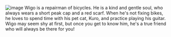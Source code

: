 ![image](https://user-images.githubusercontent.com/33889084/221936651-7687ca81-4f67-438d-bfb2-8d58c778d31a.png)
Wigo is a repairman of bicycles. He is a kind and gentle soul, who always wears a short peak cap and a red scarf. When he's not fixing bikes, he loves to spend time with his pet cat, Kuro, and practice playing his guitar. Wigo may seem shy at first, but once you get to know him, he's a true friend who will always be there for you!
